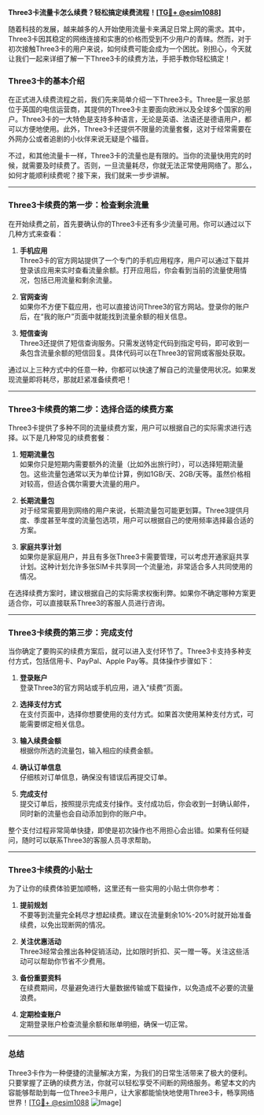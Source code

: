 **Three3卡流量卡怎么续费？轻松搞定续费流程！[[TG💪+ @esim1088](https://t.me/s/esim1088)]**

随着科技的发展，越来越多的人开始使用流量卡来满足日常上网的需求。其中，Three3卡因其稳定的网络连接和实惠的价格而受到不少用户的青睐。然而，对于初次接触Three3卡的用户来说，如何续费可能会成为一个困扰。别担心，今天就让我们一起来详细了解一下Three3卡的续费方法，手把手教你轻松搞定！

### Three3卡的基本介绍

在正式进入续费流程之前，我们先来简单介绍一下Three3卡。Three是一家总部位于英国的电信运营商，其提供的Three3卡主要面向欧洲以及全球多个国家的用户。Three3卡的一大特色是支持多种语言，无论是英语、法语还是德语用户，都可以方便地使用。此外，Three3卡还提供不限量的流量套餐，这对于经常需要在外网办公或者追剧的小伙伴来说无疑是个福音。

不过，和其他流量卡一样，Three3卡的流量也是有限的。当你的流量快用完的时候，就需要及时续费了。否则，一旦流量耗尽，你就无法正常使用网络了。那么，如何才能顺利续费呢？接下来，我们就来一步步讲解。

---

### Three3卡续费的第一步：检查剩余流量

在开始续费之前，首先要确认你的Three3卡还有多少流量可用。你可以通过以下几种方式来查看：

1. **手机应用**  
   Three3卡的官方网站提供了一个专门的手机应用程序，用户可以通过下载并登录该应用来实时查看流量余额。打开应用后，你会看到当前的流量使用情况，包括已用流量和剩余流量。

2. **官网查询**  
   如果你不方便下载应用，也可以直接访问Three3的官方网站。登录你的账户后，在“我的账户”页面中就能找到流量余额的相关信息。

3. **短信查询**  
   Three3还提供了短信查询服务。只需发送特定代码到指定号码，即可收到一条包含流量余额的短信回复。具体代码可以在Three3的官网或客服处获取。

通过以上三种方式中的任意一种，你都可以快速了解自己的流量使用状况。如果发现流量即将耗尽，那就赶紧准备续费吧！

---

### Three3卡续费的第二步：选择合适的续费方案

Three3卡提供了多种不同的流量续费方案，用户可以根据自己的实际需求进行选择。以下是几种常见的续费套餐：

1. **短期流量包**  
   如果你只是短期内需要额外的流量（比如外出旅行时），可以选择短期流量包。这些流量包通常以天为单位计算，例如1GB/天、2GB/天等。虽然价格相对较高，但适合偶尔需要大流量的用户。

2. **长期流量包**  
   对于经常需要用到网络的用户来说，长期流量包可能更划算。Three3提供月度、季度甚至年度的流量包选项，用户可以根据自己的使用频率选择最合适的方案。

3. **家庭共享计划**  
   如果你是家庭用户，并且有多张Three3卡需要管理，可以考虑开通家庭共享计划。这种计划允许多张SIM卡共享同一个流量池，非常适合多人共同使用的情况。

在选择续费方案时，建议根据自己的实际需求权衡利弊。如果你不确定哪种方案更适合你，可以直接联系Three3的客服人员进行咨询。

---

### Three3卡续费的第三步：完成支付

当你确定了要购买的续费方案后，就可以进入支付环节了。Three3卡支持多种支付方式，包括信用卡、PayPal、Apple Pay等。具体操作步骤如下：

1. **登录账户**  
   登录Three3的官方网站或手机应用，进入“续费”页面。

2. **选择支付方式**  
   在支付页面中，选择你想要使用的支付方式。如果首次使用某种支付方式，可能需要绑定相关信息。

3. **输入续费金额**  
   根据你所选的流量包，输入相应的续费金额。

4. **确认订单信息**  
   仔细核对订单信息，确保没有错误后再提交订单。

5. **完成支付**  
   提交订单后，按照提示完成支付操作。支付成功后，你会收到一封确认邮件，同时新的流量也会自动添加到你的账户中。

整个支付过程非常简单快捷，即使是初次操作也不用担心会出错。如果有任何疑问，随时可以联系Three3的客服人员寻求帮助。

---

### Three3卡续费的小贴士

为了让你的续费体验更加顺畅，这里还有一些实用的小贴士供你参考：

1. **提前规划**  
   不要等到流量完全耗尽才想起续费。建议在流量剩余10%-20%时就开始准备续费，以免出现断网的情况。

2. **关注优惠活动**  
   Three3经常会推出各种促销活动，比如限时折扣、买一赠一等。关注这些活动可以帮助你节省不少费用。

3. **备份重要资料**  
   在续费期间，尽量避免进行大量数据传输或下载操作，以免造成不必要的流量浪费。

4. **定期检查账户**  
   定期登录账户检查流量余额和账单明细，确保一切正常。

---

### 总结

Three3卡作为一种便捷的流量解决方案，为我们的日常生活带来了极大的便利。只要掌握了正确的续费方法，你就可以轻松享受不间断的网络服务。希望本文的内容能够帮助到每一位Three3卡用户，让大家都能愉快地使用Three3卡，畅享网络世界！[[TG💪+ @esim1088](https://t.me/s/esim1088) ![Image](https://i.postimg.cc/4NQfJmqS/Snipaste-2025-05-13-00-14-12.png)]